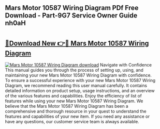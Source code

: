 ## Mars Motor 10587 Wiring Diagram PDf Free Download - Part-9G7 Service Owner Guide nh0aH

# <h2><a href="http://dfpnuhx.blite.top/?on=Mars+Motor+10587+Wiring+Diagram">🔗Download New 👉🔴 Mars Motor 10587 Wiring Diagram</a></h2>

[![Mars Motor 10587 Wiring Diagram download](https://i.imgur.com/lujVjoI.png)](http://dfpnuhx.blite.top/?on=Mars+Motor+10587+Wiring+Diagram)
Navigate with Confidence This manual guides you through the process of setting up, using, and maintaining your new Mars Motor 10587 Wiring Diagram with confidence. To ensure a successful experience with your new Mars Motor 10587 Wiring Diagram, we recommend reading this user manual carefully. It contains detailed information on product setup, usage instructions, and an overview of the various features and capabilities. Enjoy the efficiency of list of features while using your new Mars Motor 10587 Wiring Diagram. We believe that the Mars Motor 10587 Wiring Diagram has been a comprehensive and thorough resource in your quest to understand the features and capabilities of your new item. If you need any assistance or have any questions, our customer service team is always available.
